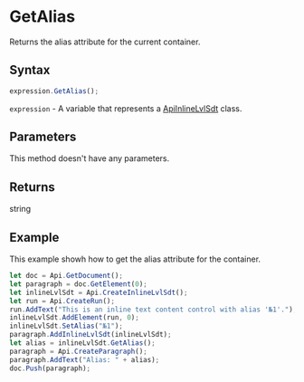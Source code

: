# GetAlias

Returns the alias attribute for the current container.

## Syntax

```javascript
expression.GetAlias();
```

`expression` - A variable that represents a [ApiInlineLvlSdt](../ApiInlineLvlSdt.md) class.

## Parameters

This method doesn't have any parameters.

## Returns

string

## Example

This example showh how to get the alias attribute for the container.

```javascript editor-docx
let doc = Api.GetDocument();
let paragraph = doc.GetElement(0);
let inlineLvlSdt = Api.CreateInlineLvlSdt();
let run = Api.CreateRun();
run.AddText("This is an inline text content control with alias '№1'.");
inlineLvlSdt.AddElement(run, 0);
inlineLvlSdt.SetAlias("№1");
paragraph.AddInlineLvlSdt(inlineLvlSdt);
let alias = inlineLvlSdt.GetAlias();
paragraph = Api.CreateParagraph();
paragraph.AddText("Alias: " + alias);
doc.Push(paragraph);
```
